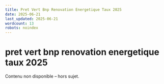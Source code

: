 ```yaml
---
title: Pret Vert Bnp Renovation Energetique Taux 2025
date: 2025-06-21
last_updated: 2025-06-21
wordcount: 13
robots: noindex
---
```


# pret vert bnp renovation energetique taux 2025

Contenu non disponible – hors sujet.